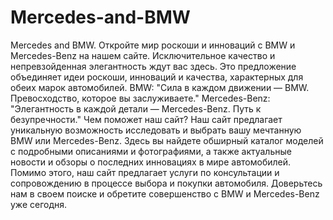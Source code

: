 # Mercedes-and-BMW
Mercedes and BMW.
Откройте мир роскоши и инноваций с BMW и Mercedes-Benz на нашем сайте. Исключительное качество и непревзойденная элегантность ждут вас здесь.
Это предложение объединяет идеи роскоши, инноваций и качества, характерных для обеих марок автомобилей.
BMW:
"Сила в каждом движении — BMW. Превосходство, которое вы заслуживаете."
Mercedes-Benz:
"Элегантность в каждой детали — Mercedes-Benz. Путь к безупречности."
Чем поможет наш сайт?
Наш сайт предлагает уникальную возможность исследовать и выбрать вашу мечтанную BMW или Mercedes-Benz. Здесь вы найдете обширный каталог моделей с подробными описаниями и фотографиями, а также актуальные новости и обзоры о последних инновациях в мире автомобилей. Помимо этого, наш сайт предлагает услуги по консультации и сопровождению в процессе выбора и покупки автомобиля. Доверьтесь нам в своем поиске и обретите совершенство с BMW и Mercedes-Benz уже сегодня.
